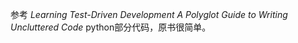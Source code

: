 参考 *Learning Test-Driven Development  A Polyglot Guide to Writing Uncluttered Code*  python部分代码，原书很简单。


